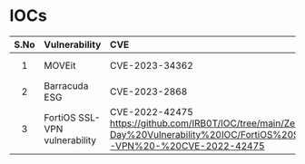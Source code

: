 # IOCs
| S.No | Vulnerability            | CVE   | Link |
|:-----:|:----------------|:---------|:--------------------|
|1  | MOVEit  | CVE-2023-34362 | https://github.com/raj1997/IOC/tree/main/Zero-Day%20Vulnerability%20IOC/MOVEit%20Transfer  |
|2 | Barracuda ESG  | CVE-2023-2868 | https://github.com/raj1997/IOC/tree/main/Zero-Day%20Vulnerability%20IOC/Barracuda%20ESG  |
|3 | FortiOS SSL-VPN vulnerability | CVE-2022-42475 https://github.com/IRB0T/IOC/tree/main/Zero-Day%20Vulnerability%20IOC/FortiOS%20SSL-VPN%20-%20CVE-2022-42475 |
